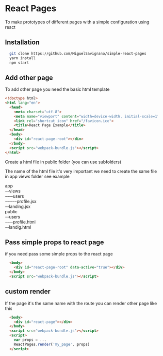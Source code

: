 # React Pages
To make prototypes of different pages with a simple configuration using react

## Installation
```sh
  git clone https://github.com/MiguelSavignano/simple-react-pages
  yarn install
  npm start
```

## Add other page
To add other page you need the basic html template
```html
<!doctype html>
<html lang="en">
  <head>
    <meta charset="utf-8">
    <meta name="viewport" content="width=device-width, initial-scale=1">
    <link rel="shortcut icon" href="/favicon.ico">
    <title>React Page Example</title>
  </head>
  <body>
    <div id="react-page-root"></div>
  </body>
  <script src="webpack-bundle.js"></script>
</html>
```

Create a html file in public folder (you can use subfolders)

The name of the html file it's very important we need to create the same file in app views folder see example

app<br />
--views<br />
----users<br />
------profile.jsx<br />
--landing.jsx<br />
public<br />
--users<br />
----profile.html<br />
--landig.html<br />

## Pass simple props to react page
if you need pass some simple props to the react page

```html
  <body>
    <div id="react-page-root" data-active="true"></div>
  </body>
  <script src="webpack-bundle.js"></script>
```


## custom render
If the page it's the same name with the route you can render other page like this

```html
  <body>
    <div id="react-page"></div>
  </body>
  <script src="webpack-bundle.js"></script>
  <script>
    var props = ...
    ReactPages.render('my_page', props)
  </script>
```

